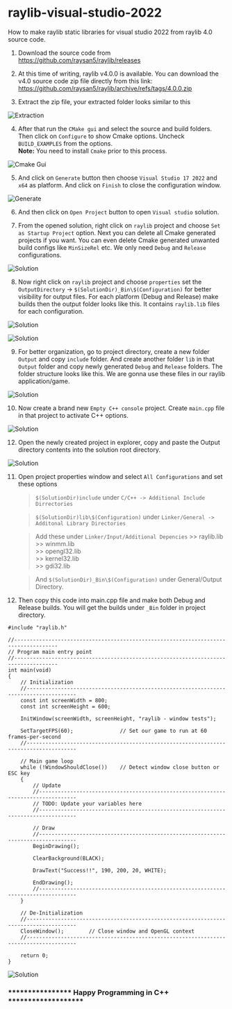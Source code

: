 # raylib-visual-studio-2022
How to make raylib static libraries for visual studio 2022 from raylib 4.0 source code.

1. Download the source code from https://github.com/raysan5/raylib/releases

2. At this time of writing, raylib v4.0.0 is available. You can download the v4.0 source code zip file directly from this link: https://github.com/raysan5/raylib/archive/refs/tags/4.0.0.zip

3. Extract the zip file, your extracted folder looks similar to this

![Extraction](/images/s01-extraction.png)

4. After that run the `CMake gui` and select the source and build folders. Then click on `Configure` to show Cmake options. Uncheck `BUILD_EXAMPLES` from the options. <br/>
<b>Note:</b> You need to install `Cmake` prior to this process.

![Cmake Gui](/images/s02-cmake.png)

5. And click on `Generate` button then choose `Visual Studio 17 2022` and `x64` as platform. And click on `Finish` to close the configuration window.

![Generate](/images/s03-config.png)

6. And then click on `Open Project` button to open `Visual studio` solution. 

7. From the opened solution, right click on `raylib` project and choose `Set as Startup Project` option. Next you can delete all Cmake generated projects if you want. You can even delete Cmake generated unwanted build configs like `MinSizeRel` etc. We only need `Debug` and `Release` configurations.

![Solution](/images/s04-solution.png)

8. Now right click on `raylib` project and choose `properties` set the `OutputDirectory` -> `$(SolutionDir)_Bin\$(Configuration)` for better visibility for output files. For each platform (Debug and Release) make builds then the output folder looks like this. It contains `raylib.lib` files for each configuration.

![Solution](/images/s05-properties.png)

![Solution](/images/s06-build.png)

9. For better organization, go to project directory, create a new folder `Output` and copy `include` folder. And create another folder `lib` in that `Output` folder and copy newly generated `Debug` and `Release` folders. The folder structure looks like this. We are gonna use these files in our raylib application/game.

![Solution](/images/s07-output.png)

10. Now create a brand new `Empty C++ console` project. Create `main.cpp` file in that project to activate C++ options.

![Solution](/images/s08-empty.png)

12. Open the newly created project in explorer, copy and paste the Output directory contents into the solution root directory.

![Solution](/images/s09-copy.png)

11. Open project properties window and select `All Configurations` and set these options

    > `$(SolutionDir)include` under `C/C++ -> Additional Include Dirrectories`<br/>

    > `$(SolutionDir)lib\$(Configuration)` under `Linker/General -> Additonal Library Directories`<br/>

    > Add these under `Linker/Input/Additional Depencies`
        >> raylib.lib <br/>
        >> winmm.lib <br/>
        >> opengl32.lib <br/>
        >> kernel32.lib <br/>
        >> gdi32.lib <br/>

    > And `$(SolutionDir)_Bin\$(Configuration)` under General/Output Directory.




12. Then copy this code into main.cpp file and make both Debug and Release builds. You will get the builds under
`_Bin` folder in project directory.

```
#include "raylib.h"

//------------------------------------------------------------------------------------
// Program main entry point
//------------------------------------------------------------------------------------
int main(void)
{
    // Initialization
    //--------------------------------------------------------------------------------------
    const int screenWidth = 800;
    const int screenHeight = 600;

    InitWindow(screenWidth, screenHeight, "raylib - window tests");

    SetTargetFPS(60);               // Set our game to run at 60 frames-per-second
    //--------------------------------------------------------------------------------------

    // Main game loop
    while (!WindowShouldClose())    // Detect window close button or ESC key
    {
        // Update
        //----------------------------------------------------------------------------------
        // TODO: Update your variables here
        //----------------------------------------------------------------------------------

        // Draw
        //----------------------------------------------------------------------------------
        BeginDrawing();

        ClearBackground(BLACK);

        DrawText("Success!!", 190, 200, 20, WHITE);

        EndDrawing();
        //----------------------------------------------------------------------------------
    }

    // De-Initialization
    //--------------------------------------------------------------------------------------
    CloseWindow();        // Close window and OpenGL context
    //--------------------------------------------------------------------------------------

    return 0;
}
```



![Solution](/images/s10-final.png)


### **************** Happy Programming in C++ *******************

